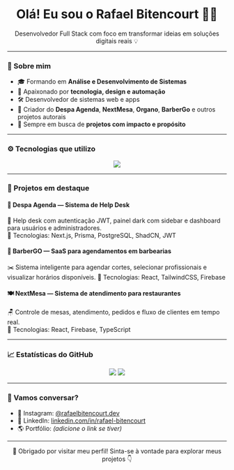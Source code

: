 <h1 align="center">Olá! Eu sou o Rafael Bitencourt 👨‍💻</h1>

<p align="center">
  Desenvolvedor Full Stack com foco em transformar ideias em soluções digitais reais 💡
</p>

---

### 🚀 Sobre mim

- 🎓 Formando em **Análise e Desenvolvimento de Sistemas**
- 🧠 Apaixonado por **tecnologia, design e automação**
- 🛠️ Desenvolvedor de sistemas web e apps 
- 🧩 Criador do **Despa Agenda**, **NextMesa**, **Organo**, **BarberGo** e outros projetos autorais
- 💼 Sempre em busca de **projetos com impacto e propósito**

---

### ⚙️ Tecnologias que utilizo

<div align="center"> <img src="https://skillicons.dev/icons?i=typescript,nextjs,react,nodejs,postgres,firebase,prisma,tailwind,html,css,js,kotlin,androidstudio" /> </div>

---

### 🌟 Projetos em destaque

#### 🔧 Despa Agenda — Sistema de Help Desk  
📌 Help desk com autenticação JWT, painel dark com sidebar e dashboard para usuários e administradores.  
🔗 Tecnologias: Next.js, Prisma, PostgreSQL, ShadCN, JWT

#### 💈 BarberGO — SaaS para agendamentos em barbearias
✂️ Sistema inteligente para agendar cortes, selecionar profissionais e visualizar horários disponíveis.
🔗 Tecnologias: React, TailwindCSS, Firebase

#### 🍽️ NextMesa — Sistema de atendimento para restaurantes  
🪑 Controle de mesas, atendimento, pedidos e fluxo de clientes em tempo real.  
🔗 Tecnologias: React, Firebase, TypeScript

---

### 📈 Estatísticas do GitHub

<p align="center">
  <img src="https://github-readme-stats.vercel.app/api?username=rafaelbitencourt&show_icons=true&theme=tokyonight" />
  <img src="https://github-readme-streak-stats.herokuapp.com/?user=rafaelbitencourt&theme=tokyonight" />
</p>

---

### 🤝 Vamos conversar?

- 📸 Instagram: [@rafaelbitencourt.dev](https://www.instagram.com/rfl_bitencourt/)
- 💼 LinkedIn: [linkedin.com/in/rafael-bitencourt](https://www.linkedin.com/in/rafael-bitencourtgf/)
- 🌎 Portfólio: *(adicione o link se tiver)*

---

<p align="center">💜 Obrigado por visitar meu perfil! Sinta-se à vontade para explorar meus projetos 👇</p>

